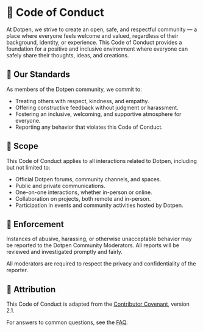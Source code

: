 # 🤝 Code of Conduct

At Dotpen, we strive to create an open, safe, and respectful community — a place where everyone feels welcome and valued, regardless of their background, identity, or experience. This Code of Conduct provides a foundation for a positive and inclusive environment where everyone can safely share their thoughts, ideas, and creations.

## 📝 Our Standards

As members of the Dotpen community, we commit to:

- Treating others with respect, kindness, and empathy.
- Offering constructive feedback without judgment or harassment.
- Fostering an inclusive, welcoming, and supportive atmosphere for everyone.
- Reporting any behavior that violates this Code of Conduct.

## 🚩 Scope

This Code of Conduct applies to all interactions related to Dotpen, including but not limited to:

- Official Dotpen forums, community channels, and spaces.
- Public and private communications.
- One-on-one interactions, whether in-person or online.
- Collaboration on projects, both remote and in-person.
- Participation in events and community activities hosted by Dotpen.

## 💬 Enforcement

Instances of abusive, harassing, or otherwise unacceptable behavior may be reported to the Dotpen Community Moderators. All reports will be reviewed and investigated promptly and fairly.

All moderators are required to respect the privacy and confidentiality of the reporter.

## 🌟 Attribution

This Code of Conduct is adapted from the [Contributor Covenant](https://www.contributor-covenant.org/version/2/1/code_of_conduct.html), version 2.1.

For answers to common questions, see the [FAQ](https://www.contributor-covenant.org/faq).
